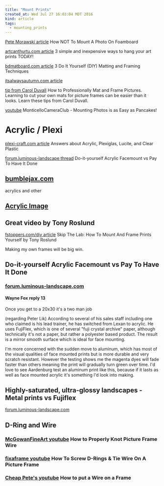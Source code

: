 ```yaml
---
title: "Mount Prints"
created_at: Wed Jul 27 16:03:04 MDT 2016
kind: article
tags:
  - mounting_prints
---
```


<a href="http://petemora.com/how-not-to-mount-a-photo-on-foamboard/" target="_blank">Pete Morawski article</a>
How NOT To Mount A Photo On Foamboard

<a href="http://www.artcanthurtu.com/hang-your-print.htm" target="_blank">artcanthurtu.com article</a>
3 simple and inexpensive ways to hang your art prints TODAY!


<a href="http://www.bdmatboard.com/blogs/news/35456385-3-do-it-yourself-diy-matting-and-framing-techniques" target="_blank">bdmatboard.com article</a>
3 Do It Yourself (DIY) Matting and Framing Techniques

<a href="http://www.itsalwaysautumn.com/2016/02/08/diy-photo-mounting-for-a-cheap-easy-gallery-wall.html" target="_blank">itsalwaysautumn.com article</a>

<a href="http://www.diynetwork.com/how-to/make-and-decorate/decorating/how-to-professionally-mat-and-frame-pictures" target="_blank">tip from Carol Duvall</a>
How to Professionally Mat and Frame Pictures.
Learning to cut your own mats for picture frames can be easier than it looks. Learn these tips from Carol Duvall.

<a href="https://www.youtube.com/watch?v=FcokEMDfw24" target="_blank">youtube</a>
MonticelloCameraClub - Mounting Photos is as Easy as Pancakes!

# Acrylic / Plexi

<a href="https://www.plexi-craft.com/acrylic-plexiglass-lucite-clear-plastic.html" target="_blank">plexi-craft.com article</a>
Answers about Acrylic, Plexiglas, Lucite, and Clear Plastic

<a href="http://forum.luminous-landscape.com/index.php?topic=84061.0" target="_blank">forum.luminous-landscape thread</a>
Do-it-yourself Acrylic Facemount vs Pay To Have It Done

## <a href="http://www.bumblejax.com/" target="_blank">bumblejax.com</a>

acrylics and other

## <a href="http://www.acrylicimage.com/" target="_blank">Acrylic Image</a>

## Great video by Tony Roslund

<a href="https://fstoppers.com/diy/skip-lab-how-mount-and-frame-prints-yourself-38012" target="_blank">fstoppers.com/diy article</a>
Skip The Lab: How To Mount And Frame Prints Yourself by Tony Roslund

Making my own frames will be big win.


## Do-it-yourself Acrylic Facemount vs Pay To Have It Done

### <a href="http://forum.luminous-landscape.com/index.php?topic=84061.0" target="_blank">forum.luminous-landscape.com</a>

#### Wayne Fox reply 13

Once you get to a 20x30 it's a two man job

(regarding Peter Lik)
According to several of his sales staff including one who claimed is his
lead trainer, he has switched from Lexan to acrylic. He uses FujiFlex,
which is one of several "fuji crystal archive" paper, although technically
it's not a paper, but rather a polyester based product.  The result is
a mirror smooth surface which is ideal for face mounting.

I'm more concerned with the sudden move to aluminum, which has most of
the visual qualities of face mounted prints but is more durable and very
scratch resistant. However the testing shows me the magenta dyes will fade
faster than others meaning the print will gradually turn green over time.
I'd love to see Aardenburg test an aluminum print like this, because if it
lasts as well as face mounted acrylic it's something I'd look into making.



## Highly-saturated, ultra-glossy landscapes - Metal prints vs Fujiflex

<a href="http://forum.luminous-landscape.com/index.php?topic=79022.0" target="_blank">forum.luminous-landscape.com</a>

<h2>D-Ring and Wire</h2>

<h3>
  <a href="https://www.youtube.com/watch?v=0YTdphzDHTY" target="_blank">McGowanFineArt youtube</a>
  How to Properly Knot Picture Frame Wire
</h3>

<h3>
  <a href="https://www.youtube.com/watch?v=-ThspVqHlok" target="_blank">fixaframe youtube</a>
  How To Screw D-Rings & Tie Wire On A Picture Frame
</h3>

<h3>
  <a href="https://www.youtube.com/watch?v=ALtYu9ezJY4" target="_blank">Cheap Pete's youtube</a>
  How to put a Wire on a Frame
</h3>

<!--
html boilerplate
<a href="" target="_blank"></a>
<a name=""></a>
<img src="" width="400px">
<ul>
  <li></li>
</ul>
<pre>
</pre>
<p style="margin-bottom: 2em;"></p>
<hr style="border: 0; height: 3px; background: #333; background-image: linear-gradient(to right, #ccc, #333, #ccc);">
<pre><code>
</code></pre>
<math xmlns='http://www.w3.org/1998/Math/MathML' display='block'>
</math>
-->

